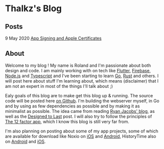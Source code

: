 # Thalkz's Blog

## Posts
9 May 2020 [App Signing and Apple Certificates](./app-signing)

## About
Welcome to my blog ! My name is Roland and I'm passionate about both design and code. I am mainly working with on tech like [Flutter](https://flutter.dev/), [Firebase](https://firebase.google.com/), [Node.js](https://nodejs.org/en/) and [Typescript](https://www.typescriptlang.org/) and I've been starting to learn [Go](https://golang.org/), [Rust](https://www.rust-lang.org/) and others. I will post here about stuff I'm learning about, which means (disclaimer) that I am not an expert in most of the things I'll talk about ;)

Ealy goals of this blog are to make get this blog up & running. The source code will be posted here [on Github](https://github.com/thalkz/blog). I'm building the webserver myself, in Go and by using as few dependencies as possible and by making it as minimalist as possible. The idea came from reading [Ryan Jacobs' blog](https://blog.notryan.com/), as well as the [Designed to Last](https://jeffhuang.com/designed_to_last/) post. I will also try to follow the principles of [The 12 factor app](https://12factor.net/), which I know this blog is still very far from.

I'm also planning on posting about some of my app projects, some of which are available for download like Noxio on [iOS](https://apps.apple.com/us/app/noxio/id1447716702) and [Android](https://play.google.com/store/apps/details?id=com.revolt.noxio&hl=fr), HistoryTime also on [Android](https://play.google.com/store/apps/details?id=eu.trebuchet.historytime&hl=en_US) and [iOS](https://apps.apple.com/fr/app/history-time/id1395820582).

